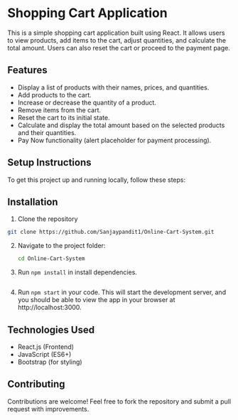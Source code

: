# Shopping Cart Application

This is a simple shopping cart application built using React. It allows users to view products, add items to the cart, adjust quantities, and calculate the total amount. Users can also reset the cart or proceed to the payment page.

## Features

- Display a list of products with their names, prices, and quantities.
- Add products to the cart.
- Increase or decrease the quantity of a product.
- Remove items from the cart.
- Reset the cart to its initial state.
- Calculate and display the total amount based on the selected products and their quantities.
- Pay Now functionality (alert placeholder for payment processing).

## Setup Instructions

To get this project up and running locally, follow these steps:


## Installation

 1. Clone the repository

```bash
git clone https://github.com/Sanjaypandit1/Online-Cart-System.git
   ```
2. Navigate to the project folder:
   ```bash
   cd Online-Cart-System
   ```
3. Run `npm install` in install dependencies.
   ```
4. Run `npm start` in your code.
This will start the development server, and you should be able to view the app in your browser at http://localhost:3000.

## Technologies Used

- React.js (Frontend)
- JavaScript (ES6+)
- Bootstrap (for styling)


## Contributing
Contributions are welcome! Feel free to fork the repository and submit a pull request with improvements.
